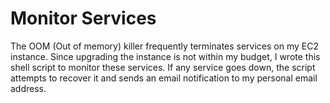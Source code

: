 # Monitor Services

The OOM (Out of memory) killer frequently terminates services on my EC2 instance. Since upgrading the instance is not within my budget, I wrote this shell script to monitor these services. If any service goes down, the script attempts to recover it and sends an email notification to my personal email address.
